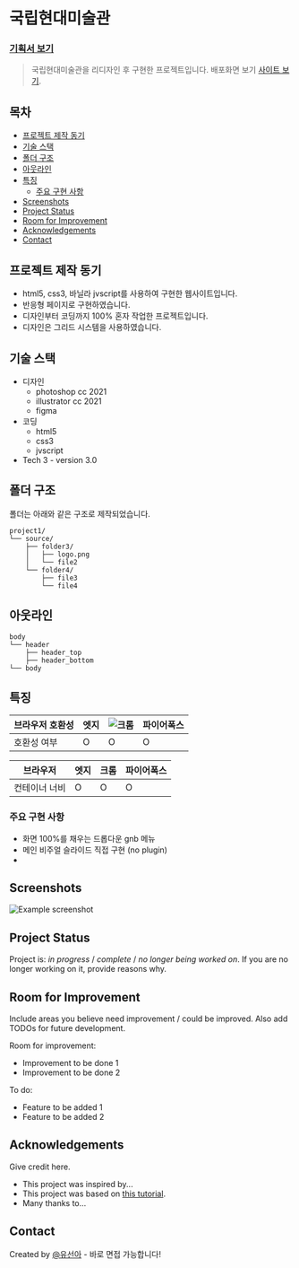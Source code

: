 # 국립현대미술관 <!-- omit in toc -->
### [기획서 보기](./source/국립현대미술관-기획서.pdf)
> 국립현대미술관을 리디자인 후 구현한 프로젝트입니다.
> 배포화면 보기 [사이트 보기](https://suna-yu.github.io/project1/). <!-- If you have the project hosted somewhere, include the link here. -->


## 목차 <!-- omit in toc -->
- [프로젝트 제작 동기](#프로젝트-제작-동기)
- [기술 스택](#기술-스택)
- [폴더 구조](#폴더-구조)
- [아웃라인](#아웃라인)
- [특징](#특징)
  - [주요 구현 사항](#주요-구현-사항)
- [Screenshots](#screenshots)
- [Project Status](#project-status)
- [Room for Improvement](#room-for-improvement)
- [Acknowledgements](#acknowledgements)
- [Contact](#contact)


## 프로젝트 제작 동기
- html5, css3, 바닐라 jvscript를 사용하여 구현한 웹사이트입니다.
- 반응형 페이지로 구현하였습니다.
- 디자인부터 코딩까지 100% 혼자 작업한 프로젝트입니다.
- 디자인은 그리드 시스템을 사용하였습니다. 
<!-- You don't have to answer all the questions - just the ones relevant to your project. -->


## 기술 스택
- 디자인 
  - photoshop cc 2021
  - illustrator cc 2021
  - figma
- 코딩
  - html5
  - css3
  - jvscript
- Tech 3 - version 3.0


## 폴더 구조

폴더는 아래와 같은 구조로 제작되었습니다.

```text
project1/
└── source/
    ├── folder3/
    │   ├── logo.png
    │   └── file2
    └── folder4/
        ├── file3
        └── file4
```

## 아웃라인
```
body
└── header
    ├── header_top
    ├── header_bottom
└── body 

```

## 특징

|브라우저 호환성|엣지|![크롬](https://cdn-icons-png.flaticon.com/16/13/13770.png)|파이어폭스
|---|---|---|---|
|호환성 여부|O|O|O|

|브라우저|엣지|크롬|파이어폭스
|---|---|---|---|
|컨테이너 너비|O|O|O|

### 주요 구현 사항
- 화면 100%를 채우는 드롭다운 gnb 메뉴
- 메인 비주얼 슬라이드 직접 구현 (no plugin)
- 


## Screenshots
![Example screenshot](./img/screenshot.png)
<!-- If you have screenshots you'd like to share, include them here. -->


## Project Status
Project is: _in progress_ / _complete_ / _no longer being worked on_. If you are no longer working on it, provide reasons why.


## Room for Improvement
Include areas you believe need improvement / could be improved. Also add TODOs for future development.

Room for improvement:
- Improvement to be done 1
- Improvement to be done 2

To do:
- Feature to be added 1
- Feature to be added 2


## Acknowledgements
Give credit here.
- This project was inspired by...
- This project was based on [this tutorial](https://www.example.com).
- Many thanks to...


## Contact
Created by [@유선아](suna99_yu@naver.com) - 바로 면접 가능합니다!


<!-- Optional -->
<!-- ## License -->
<!-- This project is open source and available under the [... License](). -->

<!-- You don't have to include all sections - just the one's relevant to your project -->
